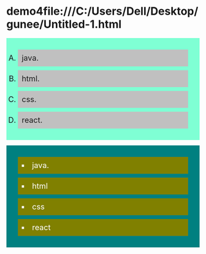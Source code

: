 # demo4file:///C:/Users/Dell/Desktop/gunee/Untitled-1.html

<!DOCTYPE html>
<html>
  <head>
    <title>css - lists</title>
    <style>
      ol {
        list-style: upper-latin;
        background-color: aquamarine;
        padding: 20px;
      }
      ol li {
        background-color: silver;
        padding: 10px;
        font-size: 20px;
        margin: 10px;
      }
      ul {
        list-style: square inside;
        background-color: teal;
        padding: 20px;
      }
      ul li {
        background-color: olive;
        color: white;
        padding: 10px;
        font-size: 20px;
        margin: 10px;
      }
    </style>
  </head>
  <body>
    <ol>
      <li>java.</li>
      <li>html.</li>
      <li>css.</li>
      <li>react.</li>
    </ol>
    <ul>
      <li>java.</li>
      <li>html</li>
      <li>css</li>
      <li>react</li>
    </ul>
  </body>
</html>
